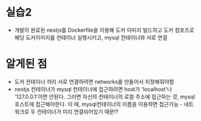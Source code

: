 # 실습2

- 개발이 완료된 nestjs를 Dockerfile을 이용해 도커 이미지 빌드하고 도커 컴포즈로 해당 도커이미지를 컨테이너 실행시키고, mysql 컨테이너와 서로 연결

# 알게된 점
- 도커 컨테이너 끼리 서로 연결하려면 networks를 만들어서 지정해줘야함
- nestjs 컨테이너가 mysql 컨테이너에 접근하려면 host가 'localhost'나 '127.0.0.1'이면 안된다. 그러면 자신의 컨테이너의 로컬 주소에 접근하는 것, mysql호스트에 접근해야한다. 이 때, mysql컨테이너의 이름을 이용하면 접근가능 - 네트워크로 두 컨테이너가 미리 연결되어있기 때문!? 
